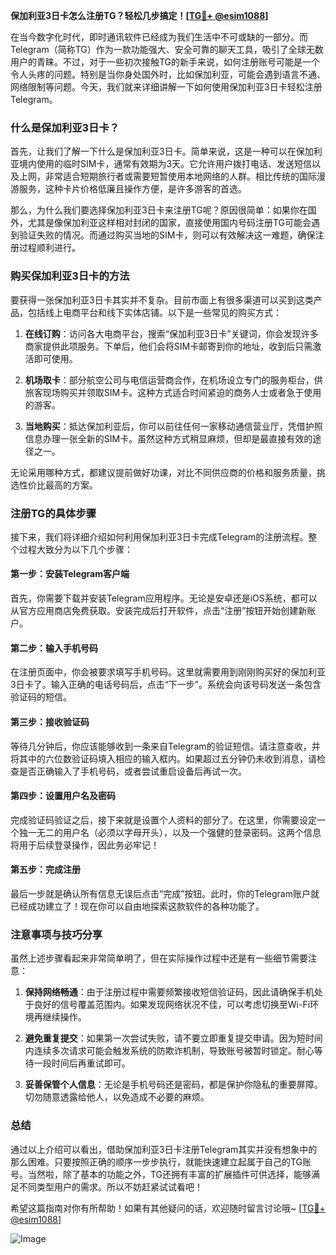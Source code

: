 **保加利亚3日卡怎么注册TG？轻松几步搞定！[[TG💪+ @esim1088](https://t.me/s/esim1088)]**

在当今数字化时代，即时通讯软件已经成为我们生活中不可或缺的一部分。而Telegram（简称TG）作为一款功能强大、安全可靠的聊天工具，吸引了全球无数用户的青睐。不过，对于一些初次接触TG的新手来说，如何注册账号可能是一个令人头疼的问题。特别是当你身处国外时，比如保加利亚，可能会遇到语言不通、网络限制等问题。今天，我们就来详细讲解一下如何使用保加利亚3日卡轻松注册Telegram。

### 什么是保加利亚3日卡？

首先，让我们了解一下什么是保加利亚3日卡。简单来说，这是一种可以在保加利亚境内使用的临时SIM卡，通常有效期为3天。它允许用户拨打电话、发送短信以及上网，非常适合短期旅行者或需要短暂使用本地网络的人群。相比传统的国际漫游服务，这种卡片价格低廉且操作方便，是许多游客的首选。

那么，为什么我们要选择保加利亚3日卡来注册TG呢？原因很简单：如果你在国外，尤其是像保加利亚这样相对封闭的国家，直接使用国内号码注册TG可能会遇到验证失败的情况。而通过购买当地的SIM卡，则可以有效解决这一难题，确保注册过程顺利进行。

### 购买保加利亚3日卡的方法

要获得一张保加利亚3日卡其实并不复杂。目前市面上有很多渠道可以买到这类产品，包括线上电商平台和线下实体店铺。以下是一些常见的购买方式：

1. **在线订购**：访问各大电商平台，搜索“保加利亚3日卡”关键词，你会发现许多商家提供此项服务。下单后，他们会将SIM卡邮寄到你的地址，收到后只需激活即可使用。
   
2. **机场取卡**：部分航空公司与电信运营商合作，在机场设立专门的服务柜台，供旅客现场购买并领取SIM卡。这种方式适合时间紧迫的商务人士或者急于使用的游客。

3. **当地购买**：抵达保加利亚后，你可以前往任何一家移动通信营业厅，凭借护照信息办理一张全新的SIM卡。虽然这种方式稍显麻烦，但却是最直接有效的途径之一。

无论采用哪种方式，都建议提前做好功课，对比不同供应商的价格和服务质量，挑选性价比最高的方案。

### 注册TG的具体步骤

接下来，我们将详细介绍如何利用保加利亚3日卡完成Telegram的注册流程。整个过程大致分为以下几个步骤：

#### 第一步：安装Telegram客户端
首先，你需要下载并安装Telegram应用程序。无论是安卓还是iOS系统，都可以从官方应用商店免费获取。安装完成后打开软件，点击“注册”按钮开始创建新账户。

#### 第二步：输入手机号码
在注册页面中，你会被要求填写手机号码。这里就需要用到刚刚购买好的保加利亚3日卡了。输入正确的电话号码后，点击“下一步”。系统会向该号码发送一条包含验证码的短信。

#### 第三步：接收验证码
等待几分钟后，你应该能够收到一条来自Telegram的验证短信。请注意查收，并将其中的六位数验证码填入相应的输入框内。如果超过五分钟仍未收到消息，请检查是否正确输入了手机号码，或者尝试重启设备后再试一次。

#### 第四步：设置用户名及密码
完成验证码验证之后，接下来就是设置个人资料的部分了。在这里，你需要设定一个独一无二的用户名（必须以字母开头），以及一个强健的登录密码。这两个信息将用于后续登录操作，因此务必牢记！

#### 第五步：完成注册
最后一步就是确认所有信息无误后点击“完成”按钮。此时，你的Telegram账户就已经成功建立了！现在你可以自由地探索这款软件的各种功能了。

### 注意事项与技巧分享

虽然上述步骤看起来非常简单明了，但在实际操作过程中还是有一些细节需要注意：

1. **保持网络畅通**：由于注册过程中需要频繁接收短信验证码，因此请确保手机处于良好的信号覆盖范围内。如果发现网络状况不佳，可以考虑切换至Wi-Fi环境再继续操作。

2. **避免重复提交**：如果第一次尝试失败，请不要立即重复提交申请。因为短时间内连续多次请求可能会触发系统的防欺诈机制，导致账号被暂时锁定。耐心等待一段时间后再重试即可。

3. **妥善保管个人信息**：无论是手机号码还是密码，都是保护你隐私的重要屏障。切勿随意透露给他人，以免造成不必要的麻烦。

### 总结

通过以上介绍可以看出，借助保加利亚3日卡注册Telegram其实并没有想象中的那么困难。只要按照正确的顺序一步步执行，就能快速建立起属于自己的TG账号。当然啦，除了基本的功能之外，TG还拥有丰富的扩展插件可供选择，能够满足不同类型用户的需求。所以不妨赶紧试试看吧！

希望这篇指南对你有所帮助！如果有其他疑问的话，欢迎随时留言讨论哦~ [[TG💪+ @esim1088](https://t.me/s/esim1088)] 

![Image](https://i.postimg.cc/4NQfJmqS/Snipaste-2025-05-13-00-14-12.png)